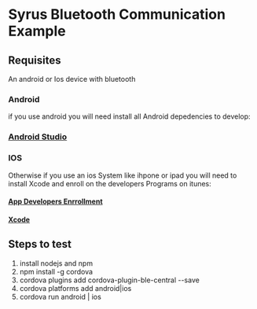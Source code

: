 # Syrus Bluetooth Communication Example

## Requisites
An android or Ios device with bluetooth
### Android
if you use android you will need install all Android depedencies to develop:
### [Android Studio](https://developer.android.com/studio/install.html?hl=en-419)
### IOS
Otherwise if you use an ios System like ihpone or ipad you will need to install Xcode and enroll on the developers Programs on itunes:
#### [App Developers Enrrollment](https://developer.apple.com/programs/enroll/)
#### [Xcode](https://developer.apple.com/xcode/)

## Steps to test
1. install nodejs and npm
2. npm install -g cordova
3. cordova plugins add cordova-plugin-ble-central --save
3. cordova platforms add android|ios
4. cordova run android | ios



